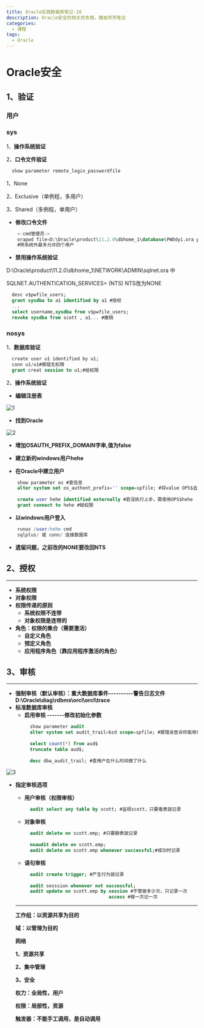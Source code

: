 ```yaml
---
title: Oracle实践数据库笔记-10
description: Oracle安全的相关的东西，摘自芳芳笔记
categories:
  - 课程
tags:
  - Oracle
---
```

# Oracle安全

## 1、验证

### 用户

### sys

1、**操作系统验证**

2、**口令文件验证**

  ```sql
    show parameter remote_login_passwordfile
  ```

1、None

2、Exclusive（单例程，多用户）

3、Shared（多例程，单用户）

- **修改口令文件**

```sql
    <-cmd管理员->
    orapwd file=D:\Oracle\product\11.2.0\dbhome_1\database\PWDdyi.ora password=admin entries=1 force=y
    #除系统外最多允许四个用户
```

- **禁用操作系统验证**

D:\Oracle\product\11.2.0\dbhome_1\NETWORK\ADMIN\sqlnet.ora 中

SQLNET.AUTHENTICATION_SERVICES= (NTS) NTS改为NONE

  ```sql
    desc v$pwfile_users;
    grant sysdba to a1 identified by a1 #授权
    ...
    select username,sysdba from v$pwfile_users;
    revoke sysdba from scott , a1... #撤销
  ```

### nosys

1、**数据库验证**

  ```sql
    create user u1 identified by u1;
    conn u1/u1#报错无权限
    grant creat session to u1;#给权限
  ```

2、**操作系统验证**

- **编辑注册表**

![1](https://s3-us-west-2.amazonaws.com/secure.notion-static.com/8c4ae53b-206c-4681-aeac-be6e40e58a44/Untitled)

- **找到Oracle**

![2](https://s3-us-west-2.amazonaws.com/secure.notion-static.com/5096d26b-a111-4566-8297-ae4830b67acf/Untitled)

- **增加OSAUTH_PREFIX_DOMAIN字串,值为false**

- **建立新的windows用户hehe**

- **在Oracle中建立用户**

```sql
    show parameter os #查信息
    alter system set os_authent_prefix='' scope=spfile; #将value OPS$去掉，改完shutdown重新启动使修改生效
    
    create user hehe identified externally #若没执行上步，需使用OPS$hehe
    grant connect to hehe #赋权限
```

- **以windows用户登入**

```sql
    runas /user:hehe cmd
    sqlplus/ 或 conn/ 连接数据库
```

- **遗留问题，之前改的NONE要改回NTS**

## 2、授权

---

- **系统权限**
- **对象权限**
- **权限传递的原则**
  - **系统权限不连带**
  - **对象权限是连带的**
- **角色：权限的集合（需要激活）**
  - **自定义角色**
  - **预定义角色**
  - **应用程序角色（靠应用程序激活的角色）**

## 3、审核

---

- **强制审核（默认审核）：重大数据库事件----------警告日志文件 D:\Oracle\diag\rdbms\orcl\orcl\trace**
- **标准数据库审核**
  - **启用审核 -------修改初始化参数**
    ```sql
      show parameter audit
      alter system set audit_trail=bzd scope=spfile; #报错会告诉你能用什么
      
      select count(*) from aud$
      truncate table aud$;
      
      desc dba_audit_trail; #查用户在什么时间做了什么
    ```
![3](https://s3-us-west-2.amazonaws.com/secure.notion-static.com/3fdfe78d-3a38-4a66-b5fb-2f3f203e4b9e/Untitled)

- **指定审核选项**
  - **用户审核（权限审核）**
    ```sql
      audit select any table by scott; #监视scott，只要看表就记录
    ```
  - **对象审核**
    ```sql
      audit delete on scott.emp; #只要删表就记录
      
      noaudit delete on scott.emp;
      audit delete on scott.emp whenever successful;#成功时记录
    ```
  - **语句审核**
    ```sql
      audit create trigger; #产生行为就记录
      
      audit sesssion whenever not successful;
      audit update on scott.emp by session #不管做多少次，只记录一次
                                   access #做一次记一次
    ```
  ---

  **工作组：以资源共享为目的**

  **域：以管理为目的**

  **网络**

  **1、资源共享**

  **2、集中管理**

  **3、安全**

  **权力：全局性，用户**

  **权限：局部性，资源**

  **触发器：不能手工调用，是自动调用**